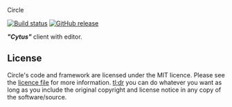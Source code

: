  Circle

[![Build status](https://github.com/ojh050118/CytusE/actions/workflows/ci.yml/badge.svg?branch=master&event=push)](https://github.com/ojh050118/CytusE/actions/workflows/ci.yml)
[![GitHub release](https://img.shields.io/github/release/ojh050118/CytusE.svg)](https://github.com/ojh050118/CytusE/releases/latest)

***"Cytus"*** client with editor.

## License

Circle's code and framework are licensed under the MIT licence. Please see the [licence file](LICENSE) for more information. [tl;dr](https://tldrlegal.com/license/mit-license) you can do whatever you want as long as you include the original copyright and license notice in any copy of the software/source.